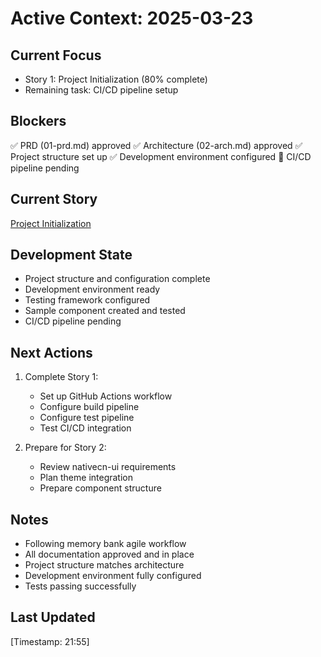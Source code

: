 # Active Context: 2025-03-23

## Current Focus

- Story 1: Project Initialization (80% complete)
- Remaining task: CI/CD pipeline setup

## Blockers

✅ PRD (01-prd.md) approved
✅ Architecture (02-arch.md) approved
✅ Project structure set up
✅ Development environment configured
🚧 CI/CD pipeline pending

## Current Story

[Project Initialization](../stories/story-1-project-init.story.md)

## Development State

- Project structure and configuration complete
- Development environment ready
- Testing framework configured
- Sample component created and tested
- CI/CD pipeline pending

## Next Actions

1. Complete Story 1:

   - Set up GitHub Actions workflow
   - Configure build pipeline
   - Configure test pipeline
   - Test CI/CD integration

2. Prepare for Story 2:
   - Review nativecn-ui requirements
   - Plan theme integration
   - Prepare component structure

## Notes

- Following memory bank agile workflow
- All documentation approved and in place
- Project structure matches architecture
- Development environment fully configured
- Tests passing successfully

## Last Updated

[Timestamp: 21:55]
